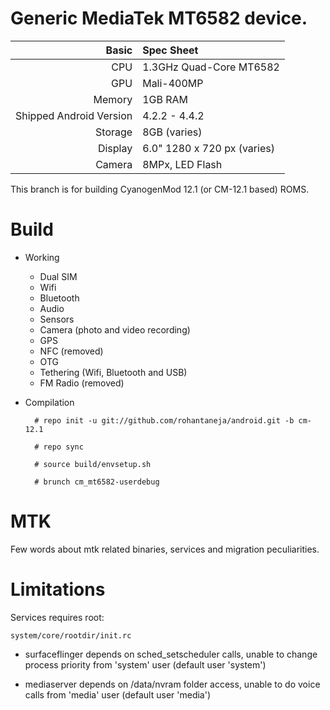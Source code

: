 Generic MediaTek MT6582 device.
==============

Basic   | Spec Sheet
-------:|:-------------------------
CPU     | 1.3GHz Quad-Core MT6582
GPU     | Mali-400MP
Memory  | 1GB RAM
Shipped Android Version | 4.2.2 - 4.4.2
Storage | 8GB (varies)
Display | 6.0" 1280 x 720 px (varies)
Camera  | 8MPx, LED Flash

This branch is for building CyanogenMod 12.1 (or CM-12.1 based) ROMS.

# Build

* Working
  * Dual SIM
  * Wifi
  * Bluetooth
  * Audio
  * Sensors
  * Camera (photo and video recording)
  * GPS
  * NFC (removed)
  * OTG
  * Tethering (Wifi, Bluetooth and USB)
  * FM Radio (removed)

* Compilation

        # repo init -u git://github.com/rohantaneja/android.git -b cm-12.1
        
        # repo sync
        
        # source build/envsetup.sh
        
        # brunch cm_mt6582-userdebug

# MTK

Few words about mtk related binaries, services and migration peculiarities.

# Limitations

Services requires root:

`system/core/rootdir/init.rc`

  * surfaceflinger depends on sched_setscheduler calls, unable to change process priority from 'system' user (default user 'system')

  * mediaserver depends on /data/nvram folder access, unable to do voice calls from 'media' user (default user 'media')

